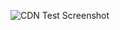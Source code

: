 <!-- 
.. link: 
.. description: 
.. tags: games, gaming, game programming, ludum dare
.. date: 2013/08/25 01:14:13
.. title: Ludum Dare, 18 Hours to go!
.. slug: ludum-dare-18-hours-to-go
-->

![CDN Test Screenshot](http://71736c127cff565b91bf-0044c42a78e82872de2148fe3ea73ce3.r79.cf2.rackcdn.com/ludum01.png)
